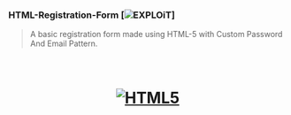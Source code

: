 ###  HTML-Registration-Form [![EXPLOiT](https://cdn.rawgit.com/sindresorhus/awesome/d7305f38d29fed78fa85652e3a63e154dd8e8829/media/badge.svg)]
> A basic registration form made using HTML-5 with Custom Password And Email Pattern.

<h1 align="center"> <br><a href="https://www.w3schools.com/html/html5_intro.asp"><img src="https://js.devexpress.com/Content/Images/features/html5-css-logos.png" alt="HTML5"></a></h1>
